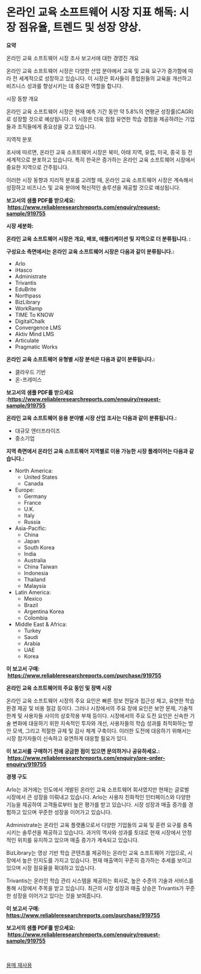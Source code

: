 <p><h1>온라인 교육 소프트웨어 시장 지표 해독: 시장 점유율, 트렌드 및 성장 양상.</h1></p><p><strong>요약</strong></p>
<p><p>온라인 교육 소프트웨어 시장 조사 보고서에 대한 경영진 개요</p><p>온라인 교육 소프트웨어 시장은 다양한 산업 분야에서 교육 및 교육 요구가 증가함에 따라 전 세계적으로 성장하고 있습니다. 이 시장은 회사들이 종업원들의 교육을 개선하고 비즈니스 성과를 향상시키는 데 중요한 역할을 합니다.</p><p>시장 동향 개요</p><p>온라인 교육 소프트웨어 시장은 현재 예측 기간 동안 약 5.8%의 연평균 성장률(CAGR)로 성장할 것으로 예상됩니다. 이 시장은 더욱 점점 유연한 학습 경험을 제공하려는 기업들과 조직들에게 중요성을 갖고 있습니다.</p><p>지역적 분포</p><p>조사에 따르면, 온라인 교육 소프트웨어 시장은 북미, 아태 지역, 유럽, 미국, 중국 등 전 세계적으로 분포하고 있습니다. 특히 한국은 증가하는 온라인 교육 소프트웨어 시장에서 중요한 지역으로 간주됩니다.</p><p>이러한 시장 동향과 지리적 분포를 고려할 때, 온라인 교육 소프트웨어 시장은 계속해서 성장하고 비즈니스 및 교육 분야에 혁신적인 솔루션을 제공할 것으로 예상됩니다.</p></p>
<p><strong>보고서의 샘플 PDF를 받으세요: &nbsp;<a href="https://www.reliableresearchreports.com/enquiry/request-sample/919755">https://www.reliableresearchreports.com/enquiry/request-sample/919755</a></strong></p>
<p><strong>시장 세분화:</strong></p>
<p><strong> 온라인 교육 소프트웨어 시장은 개요, 배포, 애플리케이션 및 지역으로 더 분류됩니다. :</strong></p>
<p><strong>구성요소 측면에서는 온라인 교육 소프트웨어 시장은 다음과 같이 분류됩니다.:</strong></p>
<p><ul><li>Arlo</li><li>iHasco</li><li>Administrate</li><li>Trivantis</li><li>EduBrite</li><li>Northpass</li><li>BizLibrary</li><li>WorkRamp</li><li>TIME To KNOW</li><li>DigitalChalk</li><li>Convergence LMS</li><li>Aktiv Mind LMS</li><li>Articulate</li><li>Pragmatic Works</li></ul></p>
<p><strong> 온라인 교육 소프트웨어 유형별 시장 분석은 다음과 같이 분류됩니다.:</strong></p>
<p><ul><li>클라우드 기반</li><li>온-프레미스</li></ul></p>
<p><strong>보고서의 샘플 PDF를 받으세요 :<a href="https://www.reliableresearchreports.com/enquiry/request-sample/919755">https://www.reliableresearchreports.com/enquiry/request-sample/919755</a></strong></p>
<p><strong> 온라인 교육 소프트웨어 응용 분야별 시장 산업 조사는 다음과 같이 분류됩니다.:</strong></p>
<p><ul><li>대규모 엔터프라이즈</li><li>중소기업</li></ul></p>
<p><strong>지역 측면에서 온라인 교육 소프트웨어 지역별로 이용 가능한 시장 플레이어는 다음과 같습니다.:</strong></p>
<p><ul>
    <li>
        North America:
        <ul>
            <li>United States</li>
            <li>Canada</li>
        </ul>
    </li>
    <li>
        Europe:
        <ul>
            <li>Germany</li>
            <li>France</li>
            <li>U.K.</li>
            <li>Italy</li>
            <li>Russia</li>
        </ul>
    </li>
    <li>
        Asia-Pacific:
        <ul>
            <li>China</li>
            <li>Japan</li>
            <li>South Korea</li>
            <li>India</li>
            <li>Australia</li>
            <li>China Taiwan</li>
            <li>Indonesia</li>
            <li>Thailand</li>
            <li>Malaysia</li>
        </ul>
    </li>
    <li>
        Latin America:
        <ul>
            <li>Mexico</li>
            <li>Brazil</li>
            <li>Argentina Korea</li>
            <li>Colombia</li>
        </ul>
    </li>
    <li>
        Middle East & Africa:
        <ul>
            <li>Turkey</li>
            <li>Saudi</li>
            <li>Arabia</li>
            <li>UAE</li>
            <li>Korea</li>
        </ul>
    </li>
    </ul></p>
<p><strong>이 보고서 구매: &nbsp;<a href="https://www.reliableresearchreports.com/purchase/919755">https://www.reliableresearchreports.com/purchase/919755</a></strong></p>
<p><strong>온라인 교육 소프트웨어의 주요 동인 및 장벽 시장</strong></p>
<p><p>온라인 교육 소프트웨어 시장의 주요 요인은 빠른 정보 전달과 접근성 제고, 유연한 학습 환경 제공 및 비용 절감 등이다. 그러나 시장에서의 주요 장애 요인은 보안 문제, 기술적 한계 및 사용자들 사이의 상호작용 부재 등이다. 시장에서의 주요 도전 요인은 신속한 기술 변화에 대응하기 위한 지속적인 투자와 개선, 사용자들의 학습 성과를 최적화하는 방안 모색, 그리고 적절한 규제 및 감사 체계 구축이다. 이러한 도전에 대응하기 위해서는 시장 참가자들이 신속하고 유연하게 대응할 필요가 있다.</p></p>
<p><strong>이 보고서를 구매하기 전에 궁금한 점이 있으면 문의하거나 공유하세요.: &nbsp;<a href="https://www.reliableresearchreports.com/enquiry/pre-order-enquiry/919755">https://www.reliableresearchreports.com/enquiry/pre-order-enquiry/919755</a></strong></p>
<p><strong>경쟁 구도</strong></p>
<p><p>Arlo는 과거에는 인도에서 개발된 온라인 교육 소프트웨어 회사였지만 현재는 글로벌 시장에서 큰 성장을 이뤄내고 있습니다. Arlo는 사용자 친화적인 인터페이스와 다양한 기능을 제공하여 고객들로부터 높은 평가를 받고 있습니다. 시장 성장과 매출 증가를 경험하고 있으며 꾸준한 성장을 이어가고 있습니다.</p><p>Administrate는 온라인 교육 플랫폼으로서 다양한 기업들의 교육 및 훈련 요구를 충족시키는 솔루션을 제공하고 있습니다. 과거의 역사와 성과를 토대로 현재 시장에서 안정적인 위치를 유지하고 있으며 매출 증가가 계속되고 있습니다.</p><p>BizLibrary는 영상 기반 학습 콘텐츠를 제공하는 온라인 교육 소프트웨어 기업으로, 시장에서 높은 인지도를 가지고 있습니다. 현재 매출액이 꾸준히 증가하는 추세를 보이고 있으며 시장 점유율을 확대하고 있습니다.</p><p>Trivantis는 온라인 학습 관리 시스템을 제공하는 회사로, 높은 수준의 기술과 서비스를 통해 시장에서 주목을 받고 있습니다. 최근의 시장 성장과 매출 상승은 Trivantis가 꾸준한 성장을 이어가고 있다는 것을 보여줍니다.</p></p>
<p><strong>이 보고서 구매: &nbsp; <a href="https://www.reliableresearchreports.com/purchase/919755">https://www.reliableresearchreports.com/purchase/919755</a></strong></p>
<p><strong>보고서의 샘플 PDF를 받으세요: &nbsp;<a href="https://www.reliableresearchreports.com/enquiry/request-sample/919755">https://www.reliableresearchreports.com/enquiry/request-sample/919755</a></strong><strong></strong></p>
<p>&nbsp;</p>
<p><p><a href="https://github.com/laholand/Market-Research-Report-List-2/blob/main/9424430182983.md">용매 재사용</a></p></p>